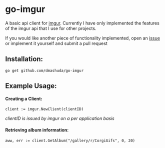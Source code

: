 # go-imgur
A basic api client for [imgur](https://api.imgur.com/). Currently I have only implemented the features of the imgur api that I use for other projects.

If you would like another piece of functionality implemented, open an [issue](https://github.com/dmashuda/go-imgur/issues/new) or implement it yourself and submit a pull request 

## Installation:
    go get github.com/dmashuda/go-imgur

## Example Usage:
#### Creating a Client:

    client := imgur.NewClient(clientID)
*clientID is issued by imgur on a per application basis*

#### Retrieving album information:

    aww, err := client.GetAlbum("/gallery/r/CorgiGifs", 0, 20)
